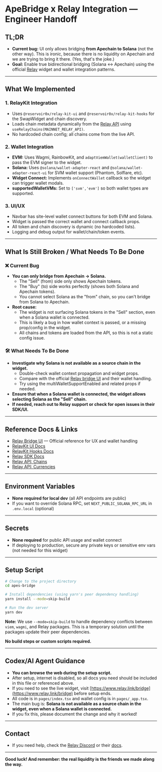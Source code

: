 # ApeBridge x Relay Integration — Engineer Handoff

## TL;DR
- **Current bug:** UI only allows bridging **from Apechain to Solana** (not the other way). This is ironic, because there is no liquidity on Apechain and we are trying to bring it there. (Yes, that's the joke.)
- **Goal:** Enable true bidirectional bridging (Solana ↔ Apechain) using the official [Relay](https://www.relay.link/bridge) widget and wallet integration patterns.

---

## What We Implemented

### 1. **RelayKit Integration**
- Uses `@reservoir0x/relay-kit-ui` and `@reservoir0x/relay-kit-hooks` for the SwapWidget and chain discovery.
- Loads chain metadata dynamically from the [Relay API](https://api.relay.link/chains) using `useRelayChains(MAINNET_RELAY_API)`.
- No hardcoded chain config; all chains come from the live API.

### 2. **Wallet Integration**
- **EVM:** Uses Wagmi, RainbowKit, and `adaptViemWallet(walletClient)` to pass the EVM signer to the widget.
- **Solana:** Uses `@solana/wallet-adapter-react` and `@solana/wallet-adapter-react-ui` for SVM wallet support (Phantom, Solflare, etc).
- **Widget Connect:** Implements `onConnectWallet` callback so the widget can trigger wallet modals.
- **supportedWalletVMs:** Set to `['svm','evm']` so both wallet types are supported.

### 3. **UI/UX**
- Navbar has site-level wallet connect buttons for both EVM and Solana.
- Widget is passed the correct wallet and connect callback props.
- All token and chain discovery is dynamic (no hardcoded lists).
- Logging and debug output for wallet/chain/token events.

---

## What Is Still Broken / What Needs To Be Done

### ❌ **Current Bug**
- **You can only bridge from Apechain → Solana.**
    - The "Sell" (from) side only shows Apechain tokens.
    - The "Buy" (to) side works perfectly (shows both Solana and Apechain tokens).
    - You cannot select Solana as the "from" chain, so you can't bridge from Solana to Apechain.
- **Root cause:**
    - The widget is not surfacing Solana tokens in the "Sell" section, even when a Solana wallet is connected.
    - This is likely a bug in how wallet context is passed, or a missing prop/config in the widget.
    - All chains and tokens are loaded from the API, so this is not a static config issue.

### 🛠️ **What Needs To Be Done**
- **Investigate why Solana is not available as a source chain in the widget.**
    - Double-check wallet context propagation and widget props.
    - Compare with the official [Relay bridge UI](https://www.relay.link/bridge) and their wallet handling.
    - Try using the multiWalletSupportEnabled and related props if needed.
- **Ensure that when a Solana wallet is connected, the widget allows selecting Solana as the "Sell" chain.**
- **If needed, reach out to Relay support or check for open issues in their SDK/UI.**

---

## Reference Docs & Links
- [Relay Bridge UI](https://www.relay.link/bridge) — Official reference for UX and wallet handling
- [RelayKit UI Docs](https://docs.relay.link/references/relay-kit/ui/SwapWidget)
- [RelayKit Hooks Docs](https://docs.relay.link/references/relay-kit/hooks/useRelayChains)
- [Relay SDK Docs](https://docs.relay.link/references/sdk/createClient)
- [Relay API: Chains](https://api.relay.link/chains)
- [Relay API: Currencies](https://api.relay.link/currencies/v1)

---

## Environment Variables
- **None required for local dev** (all API endpoints are public)
- If you want to override Solana RPC, set `NEXT_PUBLIC_SOLANA_RPC_URL` in `.env.local` (optional)

---

## Secrets
- **None required** for public API usage and wallet connect
- If deploying to production, secure any private keys or sensitive env vars (not needed for this widget)

---

## Setup Script
```bash
# Change to the project directory
cd apes-bridge

# Install dependencies (using yarn's peer dependency handling)
yarn install --mode=skip-build

# Run the dev server
yarn dev
```

**Note:** We use `--mode=skip-build` to handle dependency conflicts between `viem`, `wagmi`, and Relay packages. This is a temporary solution until the packages update their peer dependencies.

**No build steps or custom scripts required.**

---

## Codex/AI Agent Guidance
- **You can browse the web during the setup script.**
- After setup, internet is disabled, so all docs you need should be included in this file or referenced above.
- If you need to see the live widget, visit [https://www.relay.link/bridge](https://www.relay.link/bridge) before setup ends.
- All code is in `pages/index.tsx` and wallet config is in `pages/_app.tsx`.
- The main bug is: **Solana is not available as a source chain in the widget, even when a Solana wallet is connected.**
- If you fix this, please document the change and why it worked!

---

## Contact
- If you need help, check the [Relay Discord](https://discord.gg/relayprotocol) or their [docs](https://docs.relay.link/).

---

**Good luck! And remember: the real liquidity is the friends we made along the way.** 